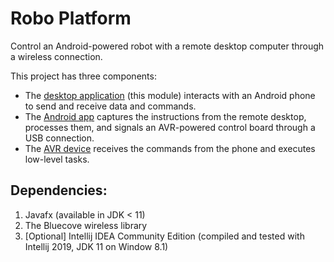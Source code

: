 # Robo Platform

Control an Android-powered robot with a remote desktop computer through a wireless connection.

This project has three components:

- The [desktop application](https://github.com/m-dayani/robo-platform-desktop) (this module) interacts with an Android phone to send and receive data and commands.
- The [Android app](https://github.com/m-dayani/robo-platform-android) captures the instructions from the remote desktop, processes them, and signals an AVR-powered control board through a USB connection.
- The [AVR device](https://github.com/m-dayani/robo-platform-avr) receives the commands from the phone and executes low-level tasks.


## Dependencies:

1. Javafx (available in JDK < 11)
2. The Bluecove wireless library
3. [Optional] Intellij IDEA Community Edition (compiled and tested with Intellij 2019, JDK 11 on Window 8.1)
